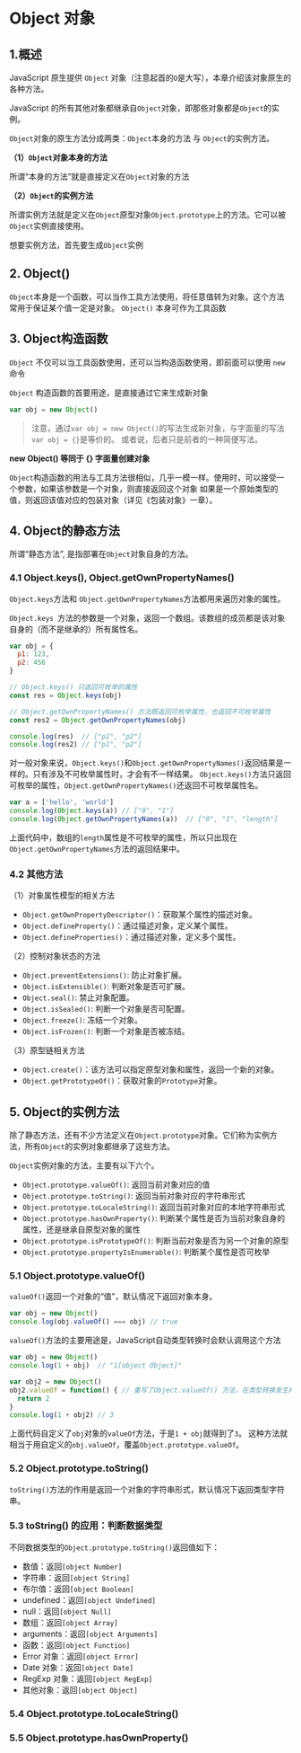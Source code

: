 # Object 对象

## 1.概述

JavaScript 原生提供 `Object` 对象（注意起首的`O`是大写），本章介绍该对象原生的各种方法。

JavaScript 的所有其他对象都继承自`Object`对象，即那些对象都是`Object`的实例。

`Object`对象的原生方法分成两类：`Object`本身的方法 与 `Object`的实例方法。

**（1）`Object`对象本身的方法**

所谓“本身的方法”就是直接定义在`Object`对象的方法

**（2）`Object`的实例方法**

所谓实例方法就是定义在`Object`原型对象`Object.prototype`上的方法。它可以被`Object`实例直接使用。

想要实例方法，首先要生成`Object`实例

## 2. Object()

`Object`本身是一个函数，可以当作工具方法使用，将任意值转为对象。这个方法常用于保证某个值一定是对象。
`Object()` 本身可作为工具函数

## 3. Object构造函数

`Object` 不仅可以当工具函数使用，还可以当构造函数使用，即前面可以使用 `new` 命令

`Object` 构造函数的首要用途，是直接通过它来生成新对象

```js
var obj = new Object()
```

> 注意，通过`var obj = new Object()`的写法生成新对象，与字面量的写法`var obj = {}`是等价的。
> 或者说，后者只是前者的一种简便写法。

**new Object() 等同于 {} 字面量创建对象**

`Object`构造函数的用法与工具方法很相似，几乎一模一样。使用时，可以接受一个参数，如果该参数是一个对象，则直接返回这个对象
如果是一个原始类型的值，则返回该值对应的包装对象（详见《包装对象》一章）。


## 4. Object的静态方法

所谓“静态方法”, 是指部署在`Object`对象自身的方法。

### 4.1 Object.keys(), Object.getOwnPropertyNames()

`Object.keys`方法和 `Object.getOwnPropertyNames`方法都用来遍历对象的属性。

`Object.keys `方法的参数是一个对象，返回一个数组。该数组的成员都是该对象自身的（而不是继承的）所有属性名。

```js
var obj = {
  p1: 123,
  p2: 456
}

// Object.keys() 只返回可枚举的属性
const res = Object.keys(obj)

// Object.getOwnPropertyNames() 方法既返回可枚举属性，也返回不可枚举属性
const res2 = Object.getOwnPropertyNames(obj)

console.log(res)  // ["p1", "p2"]
console.log(res2) // ["p1", "p2"]
```
对一般对象来说，`Object.keys()`和`Object.getOwnPropertyNames()`返回结果是一样的。只有涉及不可枚举属性时，才会有不一样结果。
`Object.keys()`方法只返回可枚举的属性，`Object.getOwnPropertyNames()`还返回不可枚举属性名。

```js
var a = ['hello', 'world']
console.log(Object.keys(a)) // ["0", "1"]
console.log(Object.getOwnPropertyNames(a))  // ["0", "1", "length"]
```

上面代码中，数组的`length`属性是不可枚举的属性，所以只出现在`Object.getOwnPropertyNames`方法的返回结果中。


### 4.2 其他方法

（1）对象属性模型的相关方法
  - `Object.getOwnPropertyDescriptor()`：获取某个属性的描述对象。
  - `Object.defineProperty()`：通过描述对象，定义某个属性。
  - `Object.defineProperties()`：通过描述对象，定义多个属性。

（2）控制对象状态的方法
  - `Object.preventExtensions()`: 防止对象扩展。
  - `Object.isExtensible()`: 判断对象是否可扩展。
  - `Object.seal()`: 禁止对象配置。
  - `Object.isSealed()`: 判断一个对象是否可配置。
  - `Object.freeze()`: 冻结一个对象。
  - `Object.isFrozen()`: 判断一个对象是否被冻结。

（3）原型链相关方法
  - `Object.create()`：该方法可以指定原型对象和属性，返回一个新的对象。
  - `Object.getPrototypeOf()`：获取对象的`Prototype`对象。

## 5. Object的实例方法

除了静态方法，还有不少方法定义在`Object.prototype`对象。它们称为实例方法，所有`Object`的实例对象都继承了这些方法。

`Object`实例对象的方法，主要有以下六个。

* `Object.prototype.valueOf()`: 返回当前对象对应的值
* `Object.prototype.toString()`: 返回当前对象对应的字符串形式
* `Object.prototype.toLocaleString()`: 返回当前对象对应的本地字符串形式
* `Object.prototype.hasOwnProperty()`: 判断某个属性是否为当前对象自身的属性，还是继承自原型对象的属性
* `Object.prototype.isPrototypeOf()`: 判断当前对象是否为另一个对象的原型
* `Object.prototype.propertyIsEnumerable()`: 判断某个属性是否可枚举


### 5.1 Object.prototype.valueOf()

`valueOf()`返回一个对象的“值”，默认情况下返回对象本身。

```js
var obj = new Object()
console.log(obj.valueOf() === obj) // true
```

`valueOf()`方法的主要用途是，JavaScript自动类型转换时会默认调用这个方法

```js
var obj = new Object()
console.log(1 + obj)  // "1[object Object]"

var obj2 = new Object()
obj2.valueOf = function() { // 重写了Object.valueOf() 方法，在类型转换发生时自动调用这个方法
  return 2
}
console.log(1 + obj2) // 3
```

上面代码自定义了`obj`对象的`valueOf`方法，于是`1 + obj`就得到了`3`。
这种方法就相当于用自定义的`obj.valueOf`，覆盖`Object.prototype.valueOf`。


### 5.2 Object.prototype.toString()

`toString()`方法的作用是返回一个对象的字符串形式，默认情况下返回类型字符串。


### 5.3 toString() 的应用：判断数据类型

不同数据类型的`Object.prototype.toString()`返回值如下：

- 数值：返回`[object Number]`
- 字符串：返回`[object String]`
- 布尔值：返回`[object Boolean]`
- undefined：返回`[object Undefined]`
- null：返回`[object Null]`
- 数组：返回`[object Array]`
- arguments：返回`[object Arguments]`
- 函数：返回`[object Function]`
- Error 对象：返回`[object Error]`
- Date 对象：返回`[object Date]`
- RegExp 对象：返回`[object RegExp]`
- 其他对象：返回`[object Object]`

### 5.4 Object.prototype.toLocaleString()


### 5.5 Object.prototype.hasOwnProperty()
